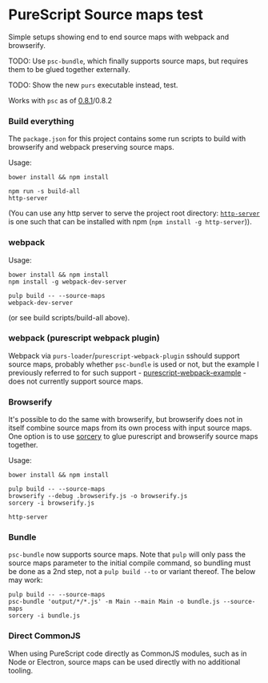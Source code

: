 # PureScript Source maps test

Simple setups showing end to end source maps with webpack and browserify. 

TODO: Use `psc-bundle`, which finally supports source maps, but requires them
to be glued together externally.

TODO: Show the new `purs` executable instead, test.

Works with `psc` as of [0.8.1](https://github.com/purescript/purescript/releases/tag/v0.8.1)/0.8.2

### Build everything

The `package.json` for this project contains some run scripts to build with browserify and webpack preserving
source maps.

Usage:
```
bower install && npm install

npm run -s build-all
http-server
```

(You can use any http server to serve the project root directory: [`http-server`](https://www.npmjs.com/package/http-server)
is one such that can be installed with npm (`npm install -g http-server`)).

### webpack

Usage:
```
bower install && npm install
npm install -g webpack-dev-server

pulp build -- --source-maps
webpack-dev-server
```

(or see build scripts/build-all above).

### webpack (purescript webpack plugin)

Webpack via `purs-loader`/`purescript-webpack-plugin` sshould support source
maps, probably whether `psc-bundle` is used or not, but the example I previously referred to for such support - 
[purescript-webpack-example](https://github.com/ethul/purescript-webpack-example) - does not currently support source maps.

### Browserify

It's possible to do the same with browserify, but browserify does not in itself
combine source maps from its own process with input source maps. One option is to
use [sorcery](https://github.com/Rich-Harris/sorcery) to glue purescript and browserify
source maps together.

Usage:
```
bower install && npm install

pulp build -- --source-maps
browserify --debug .browserify.js -o browserify.js
sorcery -i browserify.js

http-server
```

### Bundle

`psc-bundle` now supports source maps. Note that `pulp` will only pass the source maps parameter to the initial compile command, so bundling must be done
as a 2nd step, not a `pulp build --to` or variant thereof. The below may work:

```
pulp build -- --source-maps
psc-bundle 'output/*/*.js' -m Main --main Main -o bundle.js --source-maps
sorcery -i bundle.js
```

### Direct CommonJS

When using PureScript code directly as CommonJS modules, such as in Node or Electron,
source maps can be used directly with no additional tooling.
